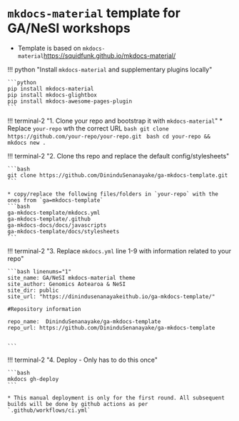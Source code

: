 # `mkdocs-material` template for GA/NeSI workshops

* Template is based on `mkdocs-material`https://squidfunk.github.io/mkdocs-material/



!!! python "Install `mkdocs-material` and supplementary plugins locally"

    ```python
    pip install mkdocs-material 
    pip install mkdocs-glightbox
    pip install mkdocs-awesome-pages-plugin
    ```

!!! terminal-2 "1. Clone your repo and bootstrap it with `mkdocs-material`"
    * Replace `your-repo` wth the correct URL
    ```bash
    git clone https://github.com/your-repo/your-repo.git
    ```
    ```bash
    cd your-repo && mkdocs new .
    ```

!!! terminal-2 "2. Clone ths repo and replace the default config/stylesheets"

    ```bash
    git clone https://github.com/DininduSenanayake/ga-mkdocs-template.git
    ```

    * copy/replace the following files/folders in `your-repo` with the ones from `ga=mkdocs-template`
    ```bash
    ga-mkdocs-template/mkdocs.yml
    ga-mkdocs-template/.github
    ga-mkdocs-docs/docs/javascripts
    ga-mkdocs-template/docs/stylesheets
    ```

!!! terminal-2 "3. Replace `mkdocs.yml` line 1-9 with information related to your repo" 

    ```bash linenums="1"
    site_name: GA/NeSI mkdocs-material theme
    site_author: Genomics Aotearoa & NeSI
    site_dir: public
    site_url: "https://dinindusenanayakeithub.io/ga-mkdocs-template/"

    #Repository information

    repo_name:  DininduSenanayake/ga-mkdocs-template
    repo_url: https://github.com/DininduSenanayake/ga-mkdocs-template

    
    ```


!!! terminal-2 "4. Deploy - Only has to do this once"

    ```bash
    mkdocs gh-deploy
    ```

    * This manual deployment is only for the first round. All subsequent builds will be done by github actions as per `.github/workflows/ci.yml`
